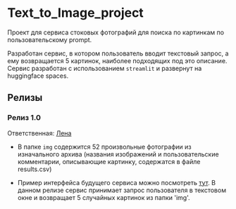 # Text_to_Image_project

Проект для сервиса стоковых фотографий для поиска по картинкам по пользовательскому prompt.

Разработан сервис, в котором пользователь вводит текстовый запрос, а ему возвращается 5 картинок, наиболее подходящих под это описание. 
Сервис разработан с использованием `streamlit` и развернут на huggingface spaces.

## Релизы 

### Релиз 1.0 
Ответственная: [Лена](https://github.com/IvaElen)

* В папке `img` содержится 52 произвольные фотографии из изначального архива (названия изображений и пользовательские комментарии, описывающие картинку, содержатся в файле results.csv)

* Пример интерфейса будущего сервиса можно посмотреть [тут](https://ivaelen-text-to-image-project-main-sztqhq.streamlit.app/). В данном релизе сервис принимает запрос пользователя в текстовом окне и возвращает 5 случайных картинок из папки 'img'. 


